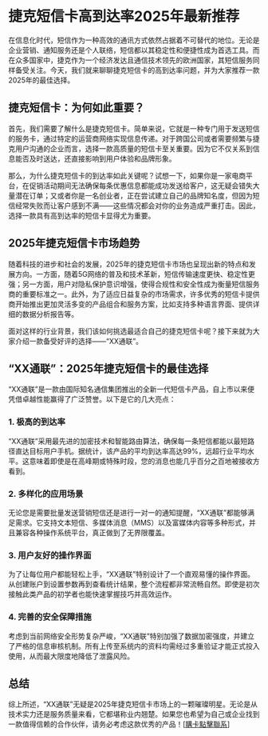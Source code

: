 # 捷克短信卡高到达率2025年最新推荐

在信息化时代，短信作为一种高效的通讯方式依然占据着不可替代的地位。无论是企业营销、通知服务还是个人联络，短信都以其稳定性和便捷性成为首选工具。而在众多国家中，捷克作为一个经济发达且通信技术领先的欧洲国家，其短信服务同样备受关注。今天，我们就来聊聊捷克短信卡的高到达率问题，并为大家推荐一款2025年的最佳选择。

## 捷克短信卡：为何如此重要？

首先，我们需要了解什么是捷克短信卡。简单来说，它就是一种专门用于发送短信的服务卡，通过特定的运营商网络实现信息传递。对于跨国公司或者需要频繁与捷克用户沟通的企业而言，选择一款高质量的短信卡至关重要。因为它不仅关系到信息能否及时送达，还直接影响到用户体验和品牌形象。

那么，为什么捷克短信卡的到达率如此关键呢？试想一下，如果你是一家电商平台，在促销活动期间无法确保每条优惠信息都能成功发送给客户，这无疑会错失大量潜在订单；又或者你是一名创业者，正在尝试建立自己的品牌知名度，但因为短信经常失败而让客户感到不满——这些情况都会对你的业务造成严重打击。因此，选择一款具有高到达率的短信卡显得尤为重要。

## 2025年捷克短信卡市场趋势

随着科技的进步和社会的发展，2025年的捷克短信卡市场也呈现出新的特点和发展方向。一方面，随着5G网络的普及和技术革新，短信传输速度更快、稳定性更强；另一方面，用户对隐私保护意识增强，使得合规性和安全性成为衡量短信服务商的重要标准之一。此外，为了适应日益复杂的市场需求，许多优秀的短信卡提供商开始推出更加灵活多变的产品组合和服务方案，比如支持多种语言界面、提供详细的数据分析报告等。

面对这样的行业背景，我们该如何挑选最适合自己的捷克短信卡呢？接下来就为大家介绍一款备受好评的选择——“XX通联”。

## “XX通联”：2025年捷克短信卡的最佳选择

“XX通联”是一款由国际知名通信集团推出的全新一代短信卡产品，自上市以来便凭借卓越性能赢得了广泛赞誉。以下是它的几大亮点：

### 1. 极高的到达率
“XX通联”采用最先进的加密技术和智能路由算法，确保每一条短信都能以最短路径直达目标用户手机。据统计，该产品的平均到达率高达99%，远超行业平均水平。这意味着即使是在高峰期或特殊时段，您的消息也能几乎百分之百地被接收方看到。

### 2. 多样化的应用场景
无论您是需要批量发送营销短信还是进行一对一的通知提醒，“XX通联”都能够满足需求。它支持文本短信、多媒体消息（MMS）以及富媒体内容等多种形式，并且兼容各种操作系统平台，真正做到了无界限覆盖。

### 3. 用户友好的操作界面
为了让每位用户都能轻松上手，“XX通联”特别设计了一个直观易懂的操作界面。从创建账户到设置参数再到查看统计结果，整个流程都非常流畅自然。即使是初次接触此类产品的初学者也能快速掌握技巧并高效运作。

### 4. 完善的安全保障措施
考虑到当前网络安全形势复杂严峻，“XX通联”特别加强了数据加密强度，并建立了严格的信息审核机制。所有上传至系统内的资料均需经过多重验证才能正式投入使用，从而最大限度地降低了泄露风险。

## 总结

综上所述，“XX通联”无疑是2025年捷克短信卡市场上的一颗璀璨明星。无论是从技术实力还是服务质量来看，它都堪称业内翘楚。如果您也希望为自己或企业找到一款值得信赖的合作伙伴，请务必考虑这款优秀的产品！[[購卡點擊聯系](https://t.me/s/SXDXQF)]